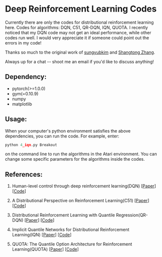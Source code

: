 # Deep Reinforcement Learning Codes
Currently there are only the codes for distributional reinforcement learning here.
Codes for algorithms: DQN, C51, QR-DQN, IQN, QUOTA.
I recently noticed that my DQN code may not get an ideal performance, while other codes run well. I would very appreciate it if someone could point out the errors in my code!

Thanks so much to the original work of [sungyubkim](<https://github.com/sungyubkim>) and [Shangtong Zhang](<https://github.com/ShangtongZhang>).

Always up for a chat -- shoot me an email if you'd like to discuss anything!

## Dependency:

* pytorch(>=1.0.0)
* gym(=0.10.9)
* numpy
* matplotlib

## Usage:

When your computer's python environment satisfies the above dependencies, you can run the code. For example, enter:
```python
python 4_iqn.py Breakout 
```
on the command line to run the algorithms in the Atari environment.
You can change some specific parameters for the algorithms inside the codes.

## References:

1. Human-level control through deep reinforcement learning(DQN)   [[Paper](https://www.nature.com/articles/nature14236)]   [[Code](https://github.com/Kchu/DeepRL_CK/blob/master/Distributional_RL/0_DQN.py)]

2. A Distributional Perspective on Reinforcement Learning(C51)   [[Paper](https://arxiv.org/abs/1707.06887v1)]   [[Code](https://github.com/Kchu/DeepRL_CK/blob/master/Distributional_RL/1_C51.py)]

3. Distributional Reinforcement Learning with Quantile Regression(QR-DQN)   [[Paper](https://arxiv.org/abs/1710.10044v1)]   [[Code](https://github.com/Kchu/DeepRL_CK/blob/master/Distributional_RL/2_QR_DQN.py)]

4. Implicit Quantile Networks for Distributional Reinforcement Learning(IQN)   [[Paper](https://arxiv.org/abs/1806.06923v1)]   [[Code](https://github.com/Kchu/DeepRL_CK/blob/master/Distributional_RL/3_IQN.py)]

5. QUOTA: The Quantile Option Architecture for Reinforcement Learning(QUOTA)  [[Paper](https://arxiv.org/abs/1811.02073v2)]   [[Code](https://github.com/Kchu/DeepRL_CK/blob/master/Distributional_RL/4_QUOTA.py)]
